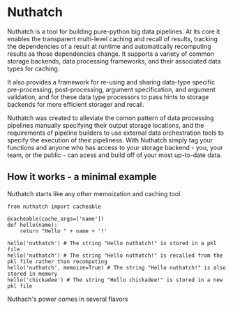 # Nuthatch

Nuthatch is a tool for building pure-python big data pipelines. At its core it
enables the transparent multi-level caching and recall of results, tracking the 
dependencies of a result at runtime and automatically
recomputing results as those dependencies change. It supports a variety of 
common storage backends, data processing frameworks, and their associated
data types for caching. 

It also provides a framework for re-using and sharing data-type specific pre-processing,
post-processing, argument specification, and argument validation, and for these data type
processors to pass hints to storage backends for more efficient storager and recall.

Nuthatch was created to alleviate the comon pattern of data processing pipelines manually
specifying their output storage locations, and the requirements of pipeline builders to
use external data orchestration tools to specify the execution of their pipeliness. With Nuthatch
simply tag your functions and anyone who has access to your storage backend - you, your
team, or the public - can acess and build off of your most up-to-date data.

## How it works - a minimal example

Nuthatch starts like any other memoization and caching tool.
```
from nuthatch import cacheable

@cacheable(cache_args=['name'])
def hello(name):
    return "Hello " + name + '!'

hello('nuthatch') # The string "Hello nuthatch!" is stored in a pkl file
hello('nuthatch') # The string "Hello nuthatch!" is recalled from the pkl file rather than recomputing
hello('nuthatch', memoize=True) # The string "Hello nuthatch!" is also stored in memory
hello('chickadee') # The string "Hello chickadee!" is stored in a new pkl file
```

Nuthach's power comes in several flavors
